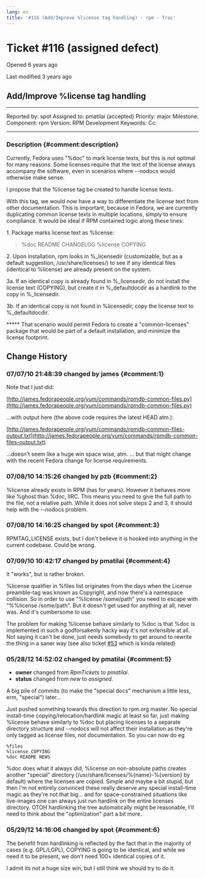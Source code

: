 ```yaml
---
lang: en
title: '#116 (Add/Improve %license tag handling) - rpm - Trac'
---
```


Ticket \#116 (assigned defect)
==============================

Opened 6 years ago

Last modified 3 years ago

Add/Improve %license tag handling
---------------------------------

  -------------- ------- -------------- ---------------------
  Reported by:   spot    Assigned to:   pmatilai (accepted)
  Priority:      major   Milestone:     
  Component:     rpm     Version:       RPM Development
  Keywords:              Cc:            
                                        
  -------------- ------- -------------- ---------------------

### Description {#comment:description}

Currently, Fedora uses \"%doc\" to mark license texts, but this is not
optimal for many reasons. Some licenses require that the text of the
license always accompany the software, even in scenarios where \--nodocs
would otherwise make sense.

I propose that the %license tag be created to handle license texts.

With this tag, we would now have a way to differentiate the license text
from other documentation. This is important, because in Fedora, we are
currently duplicating common license texts in multiple locations, simply
to ensure compliance. It would be ideal if RPM contained logic along
these lines:

1\. Package marks license text as %license:

> %doc README CHANGELOG %license COPYING

2\. Upon installation, rpm looks in %\_licensedir (customizable, but as
a default suggestion, /usr/share/licenses/) to see if any identical
files (identical to %license) are already present on the system.

3a. If an identical copy is already found in %\_licensedir, do not
install the license text (COPYING), but create it in %\_defaultdocdir as
a hardlink to the copy in %\_licensedir.

3b. If an identical copy is not found in %licensedir, copy the license
text to %\_defaultdocdir.

\*\*\*\*\* That scenario would permit Fedora to create a
\"common-licenses\" package that would be part of a default
installation, and minimize the license footprint.

Change History
--------------

### 07/07/10 21:48:39 changed by james {#comment:1}

Note that I just did:

[http://james.fedorapeople.org/yum/commands/rpmdb-common-files.py](http://james.fedorapeople.org/yum/commands/rpmdb-common-files.py)

\...with output here (the above code requires the latest HEAD atm.):

[http://james.fedorapeople.org/yum/commands/rpmdb-common-files-output.txt](http://james.fedorapeople.org/yum/commands/rpmdb-common-files-output.txt)

\...doesn\'t seem like a huge win space wise, atm. \... but that might
change with the recent Fedora change for license requirements.

### 07/08/10 14:15:26 changed by pzb {#comment:2}

%license already exists in RPM (has for years). However it behaves more
like %ghost than %doc, IIRC. This means you need to give the full path
to the file, not a relative path. While it does not solve steps 2 and 3,
it should help with the \--nodocs problem.

### 07/08/10 14:16:25 changed by spot {#comment:3}

RPMTAG\_LICENSE exists, but I don\'t believe it is hooked into anything
in the current codebase. Could be wrong.

### 07/09/10 10:42:17 changed by pmatilai {#comment:4}

It \"works\", but is rather broken.

%license qualifier in %files list originates from the days when the
License preamble-tag was known as Copyright, and now there\'s a
namespace collision. So in order to use \"%license /some/path\" you need
to escape with \"%%license /some/path\". But it doesn\'t get used for
anything at all, never was. And it\'s cumbersome to use.

The problem for making %license behave similarly to %doc is that %doc is
implemented in such a godforsakenly hacky way it\'s not extensible at
all. Not saying it can\'t be done, just needs somebody to get around to
rewrite the thing in a saner way (see also ticket
[\#53](53 "[RFE] Allow %doc(type) documentation file flagging (new)")
which is kinda related)

### 05/28/12 14:52:02 changed by pmatilai {#comment:5}

-   **owner** changed from *RpmTickets* to *pmatilai*.
-   **status** changed from *new* to *assigned*.

A big pile of commits (to make the \"special docs\" mechanism a little
less, erm, \"special\") later\...

Just pushed something towards this direction to rpm.org master. No
special install-time copying/relocation/hardlink magic at least so far,
just making %license behave similarly to %doc but placing licenses to a
separate directory structure and \--nodocs will not affect their
installation as they\'re only tagged as license files, not
documentation. So you can now do eg

    %files
    %license COPYING
    %doc README NEWS

%doc does what it always did, %license on non-absolute paths creates
another \"special\" directory (/usr/share/licenses/%{name}-%{version} by
default) where the licenses are copied. Simple and maybe a bit stupid,
but then I\'m not entirely convinced these really deserve any special
install-time magic as they\'re not that big\... and for
space-constrained situations like live-images one can always just run
hardlink on the entire licenses directory. OTOH hardlinking the tree
automatically might be reasonable, I\'ll need to think about the
\"optimization\" part a bit more.

### 05/29/12 14:16:06 changed by spot {#comment:6}

The benefit from hardlinking is reflected by the fact that in the
majority of cases (e.g. GPL/LGPL), COPYING is going to be identical, and
while we need it to be present, we don\'t need 100+ identical copies of
it.

I admit its not a huge size win, but I still think we should try to do
it.
